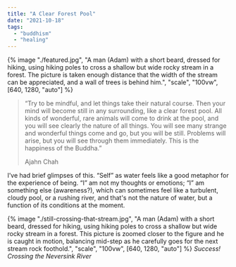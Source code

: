 ```yaml
---
title: "A Clear Forest Pool"
date: "2021-10-18"
tags: 
  - "buddhism"
  - "healing"
---
```


{% image "./featured.jpg", "A man (Adam) with a short beard, dressed for hiking, using hiking poles to cross a shallow but wide rocky stream in a forest. The picture is taken enough distance that the width of the stream can be appreciated, and a wall of trees is behind him.", "scale", "100vw", [640, 1280, "auto"] %}

> “Try to be mindful, and let things take their natural course. Then your mind will become still in any surrounding, like a clear forest pool. All kinds of wonderful, rare animals will come to drink at the pool, and you will see clearly the nature of all things. You will see many strange and wonderful things come and go, but you will be still. Problems will arise, but you will see through them immediately. This is the happiness of the Buddha.”
>
> Ajahn Chah

I’ve had brief glimpses of this. “Self” as water feels like a good metaphor for the experience of being. “I” am not my thoughts or emotions; “I” am something else (awareness?), which can sometimes feel like a turbulent, cloudy pool, or a rushing river, and that's not the nature of water, but a function of its conditions at the moment.

{% image "./still-crossing-that-stream.jpg", "A man (Adam) with a short beard, dressed for hiking, using hiking poles to cross a shallow but wide rocky stream in a forest. This picture is zoomed closer to the figure and he is caught in motion, balancing mid-step as he carefully goes for the next stream rock foothold.", "scale", "100vw", [640, 1280, "auto"] %}
*Success! Crossing the Neversink River*
